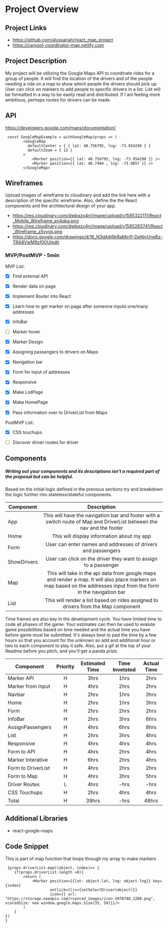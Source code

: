 # Project Overview

## Project Links

- https://github.com/alyssariah/react_map_project
- https://carpool-coordinator-map.netlify.com

## Project Description

My project will be utilizing the Google Maps API to coordinate rides for a group of people. It will find the location of the drivers and of the people needing a ride on a map to show which people the drivers should pick up. User can click on markers to add people to specific drivers in a list. List will be formatted in a way to be easily read and distributed. If I am feeling more ambitious, perhaps routes for drivers can be made.

## API

https://developers.google.com/maps/documentation/





```
 const GoogleMapExample = withGoogleMap(props => (
        <GoogleMap
          defaultCenter = { { lat: 40.756795, lng: -73.954298 } }
          defaultZoom = { 13 }
        >
            <Marker position={{ lat: 40.756795, lng: -73.954298 }} />
            <Marker position={{ lat: 40.7484 , lng: -73.9857 }} />
        </GoogleMap>
```


## Wireframes

Upload images of wireframe to cloudinary and add the link here with a description of the specific wireframe. Also, define the the React components and the architectural design of your app.

- https://res.cloudinary.com/dwbqzx4rr/image/upload/v1585322111/React_Mobile_Wireframe_ex4qka.png
- https://res.cloudinary.com/dwbqzx4rr/image/upload/v1585283741/React_Wireframe_z5vygs.png
- https://docs.google.com/drawings/d/16_N3dAdj9kRaMiriIf-DeNjyUneBz-TRA8VwM9zf00U/edit


### MVP/PostMVP - 5min

MVP List:
- [x] Find external API
- [x] Render data on page
- [x] Implement Router into React
- [x] Learn how to get marker on page after someone inputs one/many addresses
- [x] InfoBar
- [ ] Marker hover
- [x] Marker Design
- [x] Assigning passengers to drivers on Maps
- [x] Navigation bar
- [x] Form for input of addresses
- [x] Responsive
- [x] Make ListPage
- [x] Make HomePage
- [x] Pass information over to DriverList from Maps



PostMVP List:
- [x] CSS touchups
- [ ] Discover driver routes for driver


## Components
##### Writing out your components and its descriptions isn't a required part of the proposal but can be helpful.

Based on the initial logic defined in the previous sections try and breakdown the logic further into stateless/stateful components. 

| Component | Description | 
| --- | :---: |  
| App | This will have the navigation bar and footer with a switch route of Map and DriverList between the nav and the footer | 
| Home | This will display information about my app | 
| Form | User can enter names and addresses of drivers and passengers | 
| ShowDrivers | User can click on the driver they want to assign to a passenger|
| Map | This will take in the api data from google maps and render a map. It will also place markers on map based on the addresses input from the form in the navigation bar | 
| List | This will render a list based on rides assigned to drivers from the Map component | 


Time frames are also key in the development cycle.  You have limited time to code all phases of the game.  Your estimates can then be used to evalute game possibilities based on time needed and the actual time you have before game must be submitted. It's always best to pad the time by a few hours so that you account for the unknown so add and additional hour or two to each component to play it safe. Also, put a gif at the top of your Readme before you pitch, and you'll get a panda prize.

| Component | Priority | Estimated Time | Time Invetsted | Actual Time |
| --- | :---: |  :---: | :---: | :---: |
| Marker API | H | 3hrs| 1hrs | 2hrs |
| Marker from Input | H | 4hrs| 2hrs | 2hrs |
| Navbar| H | 2hrs| 1hrs | 3hrs |
| Home | H | 2hrs| 1hrs | 3hrs |
| Form | H | 2hrs| 2hrs | 2hrs |
| InfoBar | H | 2hrs| 3hrs | 6hrs |
| AssignPassengers | H | 4hrs| 6hrs | 8hrs |
| List | H | 2hrs| 3hrs | 4hrs |
| Responsive| H | 4hrs| 4hrs | 4hrs |
| Form to API | H | 4hrs| 2hrs | 4hrs |
| Marker Interative| H | 6hrs| 2hrs | 4hrs |
| Form to DriverList | H | 4hrs| 2hrs | 2hrs |
| Form to Map| H | 4hrs| 3hrs | 5hrs |
| Driver Routes | L | 4hrs| -hrs | -hrs |
| CSS Touchups | H | 2hrs| 4hrs | 4hrs |
| Total | H | 39hrs| -hrs | 48hrs |

## Additional Libraries 
 - react-google-maps

## Code Snippet

This is part of map function that loops through my array to make markers

```
 {props.driverList.map((object, index)=> {
    if(props.driverList.length >0){
        return (
            <Marker position={{lat: object.lat, lng: object.lng}} key={index} 
                    onClick={()=>{setSelectDriver(object)}}
                    icon={{ url: "https://storage.needpix.com/rsynced_images/icon-2070748_1280.png", scaledSize: new window.google.maps.Size(35, 50)}}/>           
        )
    }   
})
}
```

